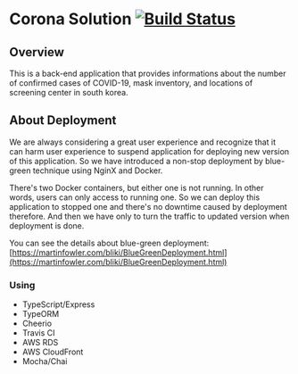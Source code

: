 # Corona Solution [![Build Status](https://travis-ci.com/HoseungJang/coronaSolution.svg?token=NqwUG8A1PUU6tJg9chsq&branch=master)](https://travis-ci.com/HoseungJang/coronaSolution)

## Overview

This is a back-end application that provides informations about the number of confirmed cases of COVID-19, mask inventory, and locations of screening center in south korea.

## About Deployment

We are always considering a great user experience and recognize that it can harm user experience to suspend application for deploying new version of this application. So we have introduced a non-stop deployment by blue-green technique using NginX and Docker.

There's two Docker containers, but either one is not running. In other words, users can only access to running one. So we can deploy this application to stopped one and there's no downtime caused by deployment therefore. And then we have only to turn the traffic to updated version when deployment is done.

You can see the details about blue-green deployment: [https://martinfowler.com/bliki/BlueGreenDeployment.html](https://martinfowler.com/bliki/BlueGreenDeployment.html)

### Using

- TypeScript/Express
- TypeORM
- Cheerio
- Travis CI
- AWS RDS
- AWS CloudFront
- Mocha/Chai
